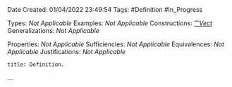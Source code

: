 <br />
<br />

Date Created: 01/04/2022 23:49:54
Tags: #Definition #In_Progress

Types: _Not Applicable_
Examples: _Not Applicable_
Constructions: [$\cat{Vect}$](Category%20of%20Vector%20Spaces.md)
Generalizations: _Not Applicable_

Properties: _Not Applicable_
Sufficiencies: _Not Applicable_
Equivalences: _Not Applicable_
Justifications: _Not Applicable_

``` ad-Definition
title: Definition.

__

```
